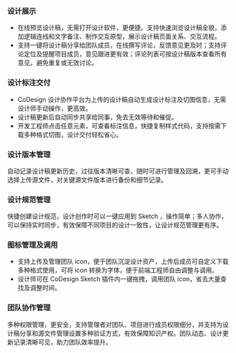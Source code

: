 ### 设计展示
- 在线预览设计稿，无需打开设计软件，更便捷。支持快速浏览设计稿全貌，添加逻辑连线和文字备注、制作交互原型，展示设计稿页面关系、交互流程。
- 支持一键将设计稿分享给团队成员，在线撰写评论，反馈意见更及时；支持评论定位及提醒项目成员，意见跟进更有效；评论列表可按设计稿版本查看所有意见，避免重复或无效讨论。

### 设计标注交付
- CoDesign 设计协作平台为上传的设计稿自动生成设计标注及切图信息，无需设计师手动操作，更高效。
- 设计稿更新后自动同步共享给同事，免去无效等待和催促。
- 开发工程师点击任意元素，可查看标注信息，快捷复制样式代码，支持按需下载多种格式切图，设计交付轻松省心。

### 设计版本管理
自动记录设计稿更新历史，过往版本清晰可查，随时可进行管理及回溯，更可手动选择上传源文件，对关键源文件版本进行备份和细节记录。

### 设计规范管理

快捷创建设计规范，设计创作时可以一键应用到 Sketch ，操作简单；多人协作，可以保持实时同步，有效保障不同项目的设计一致性，让设计规范管理更有序。

### 图标管理及调用

- 支持上传及管理团队 icon，便于团队沉淀设计资产，上传后成员可自定义下载多种格式使用，可将 icon 转换为字体，便于前端工程师自由调整与调用。
- 设计师可在 CoDesign Sketch 插件内一键拖拽，调用团队 icon，省去大量查找及调整时间。

### 团队协作管理

多种权限管理，更安全，支持管理者对团队、项目进行成员权限细分，并支持为设计稿分享和源文件管理设置多种验证方式，有效保障知识产权。团队动态、设计更新记录清晰可见，助力团队效率提升。

